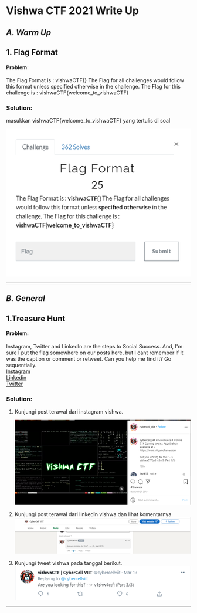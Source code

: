 # Vishwa CTF 2021 Write Up

## <b> <i> A. Warm Up </i> </b>
## 1. Flag Format
#### <b> Problem: </b>
The Flag Format is : vishwaCTF{} The Flag for all challenges would follow this format unless specified otherwise in the challenge. The Flag for this challenge is : vishwaCTF{welcome_to_vishwaCTF}

### <b> Solution: </b>
masukkan vishwaCTF{welcome_to_vishwaCTF} yang tertulis di soal </br>

![gambar 1](./vishwactf-writeup-file/1f.png)

<hr>





## <b> <i> B. General </i> </b>
## 1.Treasure Hunt
#### <b> Problem: </b>
Instagram, Twitter and LinkedIn are the steps to Social Success. And, I'm sure I put the flag somewhere on our posts here, but I cant remember if it was the caption or comment or retweet. Can you help me find it? Go sequentially. </br>
[Instagram](https://www.instagram.com/cybercell_viit/) </br>
[Linkedin](https://www.linkedin.com/company/cybercell-viit) </br>
[Twitter](https://twitter.com/cybercellviit?lang=en)</br>

### <b> Solution: </b>
1. Kunjungi post terawal dari instagram vishwa.</br>

    ![gambar 1](./vishwactf-writeup-file/b1t.png)
2. Kunjungi post terawal dari linkedin vishwa dan lihat komentarnya </br>
    ![gambar 1](./vishwactf-writeup-file/b2t.png)
3. Kunjungi tweet vishwa pada tanggal berikut. </br>
    ![gambar 1](./vishwactf-writeup-file/b1ttt.png)

<hr>